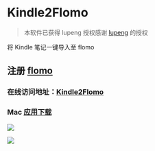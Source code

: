 # Kindle2Flomo

> 本软件已获得 lupeng 授权感谢 [lupeng](https://github.com/pengloo53/kindle2flomo) 的授权

将 Kindle 笔记一键导入至 flomo

## 注册 [flomo](https://flomoapp.com/register2/?MTAzNDE)

### 在线访问地址：[Kindle2Flomo](https://tit1e.github.io/kindle2Flomo/)

### Mac [应用下载](https://wwr.lanzoui.com/iIFx3pdxvvi)

![](https://personal-1251959693.cos.ap-chengdu.myqcloud.com/2021-05-23-083506.png)


![](https://personal-1251959693.cos.ap-chengdu.myqcloud.com/2021-05-23-Xnip2021-05-23_16-32-04.png)


